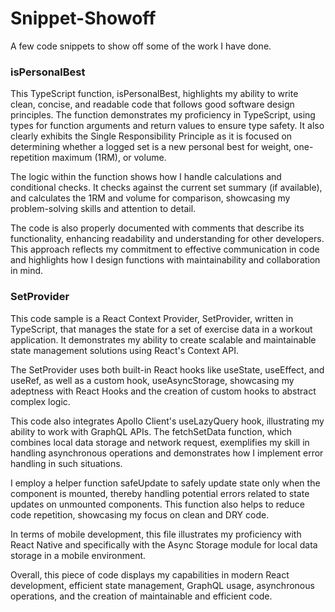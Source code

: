 # Snippet-Showoff
A few code snippets to show off some of the work I have done.

### isPersonalBest

This TypeScript function, isPersonalBest, highlights my ability to write clean, concise, and readable code that follows good software design principles. The function demonstrates my proficiency in TypeScript, using types for function arguments and return values to ensure type safety. It also clearly exhibits the Single Responsibility Principle as it is focused on determining whether a logged set is a new personal best for weight, one-repetition maximum (1RM), or volume.

The logic within the function shows how I handle calculations and conditional checks. It checks against the current set summary (if available), and calculates the 1RM and volume for comparison, showcasing my problem-solving skills and attention to detail.

The code is also properly documented with comments that describe its functionality, enhancing readability and understanding for other developers. This approach reflects my commitment to effective communication in code and highlights how I design functions with maintainability and collaboration in mind.

### SetProvider

This code sample is a React Context Provider, SetProvider, written in TypeScript, that manages the state for a set of exercise data in a workout application. It demonstrates my ability to create scalable and maintainable state management solutions using React's Context API.

The SetProvider uses both built-in React hooks like useState, useEffect, and useRef, as well as a custom hook, useAsyncStorage, showcasing my adeptness with React Hooks and the creation of custom hooks to abstract complex logic.

This code also integrates Apollo Client's useLazyQuery hook, illustrating my ability to work with GraphQL APIs. The fetchSetData function, which combines local data storage and network request, exemplifies my skill in handling asynchronous operations and demonstrates how I implement error handling in such situations.

I employ a helper function safeUpdate to safely update state only when the component is mounted, thereby handling potential errors related to state updates on unmounted components. This function also helps to reduce code repetition, showcasing my focus on clean and DRY code.

In terms of mobile development, this file illustrates my proficiency with React Native and specifically with the Async Storage module for local data storage in a mobile environment.

Overall, this piece of code displays my capabilities in modern React development, efficient state management, GraphQL usage, asynchronous operations, and the creation of maintainable and efficient code.
